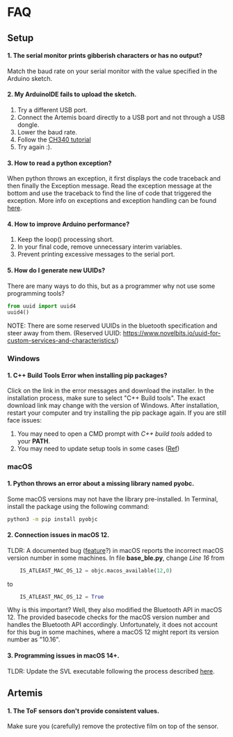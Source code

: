 # FAQ

## Setup

#### 1. The serial monitor prints gibberish characters or has no output?
Match the baud rate on your serial monitor with the value specified in the Arduino sketch.

####  2. My ArduinoIDE fails to upload the sketch.
1. Try a different USB port.
2. Connect the Artemis board directly to a USB port and not through a USB dongle.
3. Lower the baud rate.
4. Follow the [CH340 tutorial](./CH340.md)
5. Try again :).

#### 3. How to read a python exception?
When python throws an exception, it first displays the code traceback and then finally the Exception message. Read the exception message at the bottom and use the traceback to find the line of code that triggered the exception.
More info on exceptions and exception handling can be found [here](https://realpython.com/python-exceptions/).

#### 4. How to improve Arduino performance?
1. Keep the loop() processing short.
2. In your final code, remove unnecessary interim variables.
3. Prevent printing excessive messages to the serial port.

#### 5. How do I generate new UUIDs?
There are many ways to do this, but as a programmer why not use some programming tools?
   ```python
   from uuid import uuid4
   uuid4()
   ```
NOTE: There are some reserved UUIDs in the bluetooth specification and steer away from them. (Reserved UUID: https://www.novelbits.io/uuid-for-custom-services-and-characteristics/)


### Windows
#### 1. C++ Build Tools Error when installing pip packages?
Click on the link in the error messages and download the installer. In the installation process, make sure to select "C++ Build tools". The exact download link may change with the version of Windows. 
After installation, restart your computer and try installing the pip package again. If you are still face issues:
   1. You may need to open a CMD prompt with *C++ build tools* added to your **PATH**.
   2. You may need to update setup tools in some cases ([Ref](https://stackoverflow.com/questions/29846087/error-microsoft-visual-c-14-0-is-required-unable-to-find-vcvarsall-bat))

### macOS
#### 1. Python throws an error about a missing library named **pyobc**.
Some macOS versions may not have the library pre-installed. 
In Terminal, install the package using the following command:
```bash
python3 -m pip install pyobjc
```

#### 2. Connection issues in macOS 12.
TLDR: A documented bug ([feature](https://stackoverflow.com/questions/69097567/macos-version-returned-as-10-16-instead-of-12-0)?) in macOS reports the incorrect macOS version number in some machines. In file **base_ble.py**, change *Line 16*
from
```python
    IS_ATLEAST_MAC_OS_12 = objc.macos_available(12,0)
``` 
to
```python
    IS_ATLEAST_MAC_OS_12 = True
```
Why is this important? Well, they also modified the Bluetooth API in macOS 12. The provided basecode checks for the macOS version number and handles the Bluetooth API accordingly. Unfortunately, it does not account for this bug in some machines, where a macOS 12 might report its version number as "10.16".

#### 3. Programming issues in macOS 14+.
TLDR: Update the SVL executable following the process described [here](./CH340.md).

## Artemis
#### 1. The ToF sensors don't provide consistent values.
Make sure you (carefully) remove the protective film on top of the sensor.
